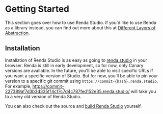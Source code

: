 # Getting Started

This section goes over how to use Renda Studio. If you'd like to use Renda as a library instead, you can find out more
about this at [Different Layers of Abstraction](../different-layers-of-abstraction.md).

## Installation

Installation of Renda Studio is as easy as going to [renda.studio](https://renda.studio/) in your browser. Renda is
still in early development, so for now, only Canary versions are available. In the future, you'll be able to visit
specific URLs if you want a specific version of Studio. But for now, you'll be able to pin your version to a specific
git commit using `https://commit-{hash}.renda.studio`. For example,
https://commit-227389af7d3b3d335f14c17c7d4c787fed152e35.renda.studio/ will take you to a very old version of Renda
Studio.

You can also check out the source and [build Renda Studio](../contributing/building-from-source.md) yourself.
